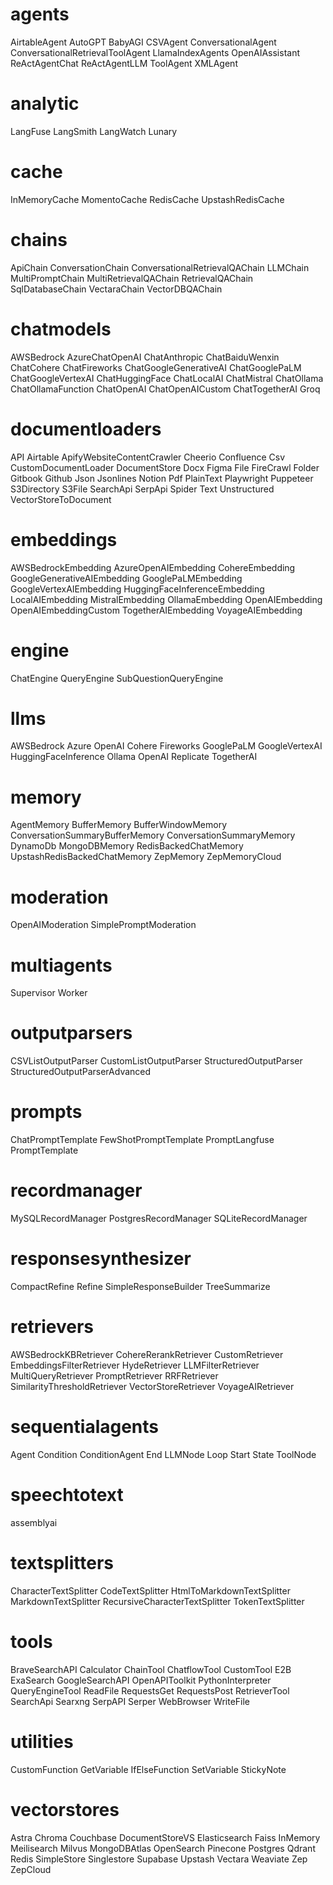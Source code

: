 # agents

AirtableAgent
AutoGPT
BabyAGI
CSVAgent
ConversationalAgent
ConversationalRetrievalToolAgent
LlamaIndexAgents
OpenAIAssistant
ReActAgentChat
ReActAgentLLM
ToolAgent
XMLAgent

# analytic

LangFuse
LangSmith
LangWatch
Lunary

# cache

InMemoryCache
MomentoCache
RedisCache
UpstashRedisCache

# chains

ApiChain
ConversationChain
ConversationalRetrievalQAChain
LLMChain
MultiPromptChain
MultiRetrievalQAChain
RetrievalQAChain
SqlDatabaseChain
VectaraChain
VectorDBQAChain

# chatmodels

AWSBedrock
AzureChatOpenAI
ChatAnthropic
ChatBaiduWenxin
ChatCohere
ChatFireworks
ChatGoogleGenerativeAI
ChatGooglePaLM
ChatGoogleVertexAI
ChatHuggingFace
ChatLocalAI
ChatMistral
ChatOllama
ChatOllamaFunction
ChatOpenAI
ChatOpenAICustom
ChatTogetherAI
Groq

# documentloaders

API
Airtable
ApifyWebsiteContentCrawler
Cheerio
Confluence
Csv
CustomDocumentLoader
DocumentStore
Docx
Figma
File
FireCrawl
Folder
Gitbook
Github
Json
Jsonlines
Notion
Pdf
PlainText
Playwright
Puppeteer
S3Directory
S3File
SearchApi
SerpApi
Spider
Text
Unstructured
VectorStoreToDocument

# embeddings

AWSBedrockEmbedding
AzureOpenAIEmbedding
CohereEmbedding
GoogleGenerativeAIEmbedding
GooglePaLMEmbedding
GoogleVertexAIEmbedding
HuggingFaceInferenceEmbedding
LocalAIEmbedding
MistralEmbedding
OllamaEmbedding
OpenAIEmbedding
OpenAIEmbeddingCustom
TogetherAIEmbedding
VoyageAIEmbedding

# engine

ChatEngine
QueryEngine
SubQuestionQueryEngine

# llms

AWSBedrock
Azure OpenAI
Cohere
Fireworks
GooglePaLM
GoogleVertexAI
HuggingFaceInference
Ollama
OpenAI
Replicate
TogetherAI

# memory

AgentMemory
BufferMemory
BufferWindowMemory
ConversationSummaryBufferMemory
ConversationSummaryMemory
DynamoDb
MongoDBMemory
RedisBackedChatMemory
UpstashRedisBackedChatMemory
ZepMemory
ZepMemoryCloud

# moderation

OpenAIModeration
SimplePromptModeration

# multiagents

Supervisor
Worker

# outputparsers

CSVListOutputParser
CustomListOutputParser
StructuredOutputParser
StructuredOutputParserAdvanced

# prompts

ChatPromptTemplate
FewShotPromptTemplate
PromptLangfuse
PromptTemplate

# recordmanager

MySQLRecordManager
PostgresRecordManager
SQLiteRecordManager

# responsesynthesizer

CompactRefine
Refine
SimpleResponseBuilder
TreeSummarize

# retrievers

AWSBedrockKBRetriever
CohereRerankRetriever
CustomRetriever
EmbeddingsFilterRetriever
HydeRetriever
LLMFilterRetriever
MultiQueryRetriever
PromptRetriever
RRFRetriever
SimilarityThresholdRetriever
VectorStoreRetriever
VoyageAIRetriever

# sequentialagents

Agent
Condition
ConditionAgent
End
LLMNode
Loop
Start
State
ToolNode

# speechtotext

assemblyai

# textsplitters

CharacterTextSplitter
CodeTextSplitter
HtmlToMarkdownTextSplitter
MarkdownTextSplitter
RecursiveCharacterTextSplitter
TokenTextSplitter

# tools

BraveSearchAPI
Calculator
ChainTool
ChatflowTool
CustomTool
E2B
ExaSearch
GoogleSearchAPI
OpenAPIToolkit
PythonInterpreter
QueryEngineTool
ReadFile
RequestsGet
RequestsPost
RetrieverTool
SearchApi
Searxng
SerpAPI
Serper
WebBrowser
WriteFile

# utilities

CustomFunction
GetVariable
IfElseFunction
SetVariable
StickyNote

# vectorstores

Astra
Chroma
Couchbase
DocumentStoreVS
Elasticsearch
Faiss
InMemory
Meilisearch
Milvus
MongoDBAtlas
OpenSearch
Pinecone
Postgres
Qdrant
Redis
SimpleStore
Singlestore
Supabase
Upstash
Vectara
Weaviate
Zep
ZepCloud
